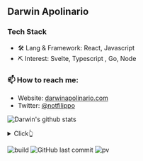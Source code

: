 ## Darwin Apolinario

### Tech Stack

- 🛠 Lang & Framework: React, Javascript
- ⛏ Interest: Svelte, Typescript , Go, Node

### 📫 How to reach me:

- Website: [darwinapolinario.com](https://darwinapolinario.com/)
- Twitter: [@notfilippo](https://twitter.com/darwin808)




![Darwin's github stats](https://github-readme-stats.vercel.app/api?username=darwin808&show_icons=true&theme=dracula&hide=stars,issues)

<details>
  <summary>Click👆</summary>
  <pre>
  🤷‍♂️♂
  </pre>
</details>

![build](https://github.com/mopig/mopig/workflows/build/badge.svg)
![GitHub last commit](https://img.shields.io/github/last-commit/mopig/mopig)
![pv](https://pageview.vercel.app/?github_user=darwin808)
